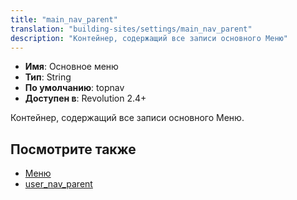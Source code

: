 ```yaml
---
title: "main_nav_parent"
translation: "building-sites/settings/main_nav_parent"
description: "Контейнер, содержащий все записи основного Меню"
---
```


-   **Имя**: Основное меню
-   **Тип**: String  
-   **По умолчанию**: topnav
-   **Доступен в**: Revolution 2.4+  

Контейнер, содержащий все записи основного Меню.

## Посмотрите также

-   [Меню](extending-modx/menus)
-   [user_nav_parent](building-sites/settings/user_nav_parent)